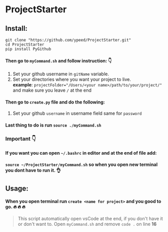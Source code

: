 # ProjectStarter
## Install:
```
git clone "https://github.com/ypeed/ProjectStarter.git"
cd ProjectStarter
pip install PyGithub
```
#### Then go to `myCommand.sh` and follow instruction: :point_down:
1. Set your github username in `gitName` variable.  
2. Set your directories where you want your project to live. <br />
**example**: `projectFolder="/Users/<your name>/path/to/your/project/"` <br />
and make sure you leave `/` at the end

#### Then go to `create.py` file and do the following:  
1. Set your github `username` in username field same for `password`

#### Last thing to do is run `source ./myCommand.sh`
### Important :point_down:
#### If you want you can open `~/.bashrc` in editor and at the end of file add:  
#### `source ~/ProjectStarter/myCommand.sh` so when you open new terminal you dont have to run it. :ok_hand:

## Usage:
#### When you open terminal run `create <name for project>` and you good to go. :fire: :fire: :fire:
>This script automatically open vsCode at the end, if you don't have it or don't want to.
>Open `myCommand.sh` and remove `code .` on line **16**
